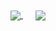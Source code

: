 <!-- [![Top Langs](https://github-readme-stats.vercel.app/api/top-langs/?username=Lzzzs)](https://github.com/anuraghazra/github-readme-stats)

![Anurag's GitHub stats](https://github-readme-stats.vercel.app/api?username=Lzzzs&show_icons=true&theme=radical) -->

<a href="https://github.com/anuraghazra/convoychat" style="margin-right: 20px;">
  <img align="center" src="https://github-readme-stats.vercel.app/api/top-langs/?username=Lzzzs" />
</a>

<a href="https://github.com/anuraghazra/github-readme-stats">
  <img align="center" src="https://github-readme-stats.vercel.app/api?username=Lzzzs&show_icons=true&theme=radical" />
</a>
